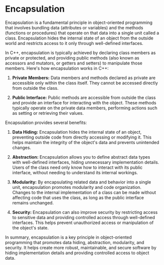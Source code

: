 # Encapsulation

Encapsulation is a fundamental principle in object-oriented programming that involves bundling data (attributes or variables) and the methods (functions or procedures) that operate on that data into a single unit called a class. Encapsulation hides the internal state of an object from the outside world and restricts access to it only through well-defined interfaces.

In C++, encapsulation is typically achieved by declaring class members as private or protected, and providing public methods (also known as accessors and mutators, or getters and setters) to manipulate those members. Here's how encapsulation works in C++:

1. **Private Members:** Data members and methods declared as private are accessible only within the class itself. They cannot be accessed directly from outside the class.

2. **Public Interface:** Public methods are accessible from outside the class and provide an interface for interacting with the object. These methods typically operate on the private data members, performing actions such as setting or retrieving their values.

Encapsulation provides several benefits:

1. **Data Hiding:** Encapsulation hides the internal state of an object, preventing outside code from directly accessing or modifying it. This helps maintain the integrity of the object's data and prevents unintended changes.

2. **Abstraction:** Encapsulation allows you to define abstract data types with well-defined interfaces, hiding unnecessary implementation details. Users of the class need only know how to interact with its public interface, without needing to understand its internal workings.

3. **Modularity:** By encapsulating related data and behavior into a single unit, encapsulation promotes modularity and code organization. Changes to the internal implementation of a class can be made without affecting code that uses the class, as long as the public interface remains unchanged.

4. **Security:** Encapsulation can also improve security by restricting access to sensitive data and providing controlled access through well-defined interfaces. This helps prevent unauthorized access or manipulation of the object's state.

In summary, encapsulation is a key principle in object-oriented programming that promotes data hiding, abstraction, modularity, and security. It helps create more robust, maintainable, and secure software by hiding implementation details and providing controlled access to object data.